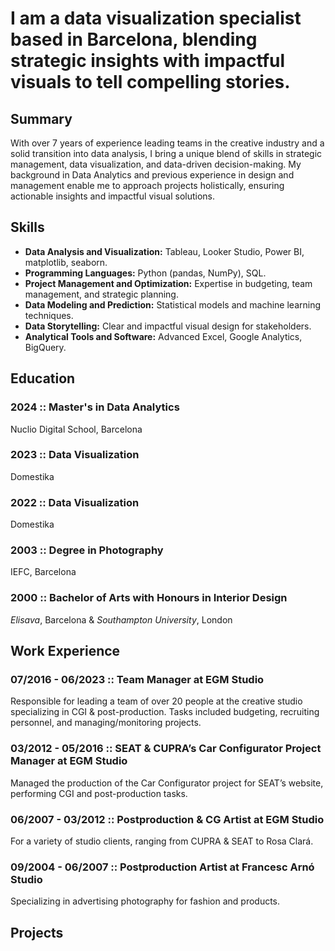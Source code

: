 # I am a data visualization specialist based in Barcelona, blending strategic insights with impactful visuals to tell compelling stories.
## Summary
With over 7 years of experience leading teams in the creative industry and a solid transition into data analysis, I bring a unique blend of skills in strategic management, data visualization, and data-driven decision-making. My background in Data Analytics and previous experience in design and management enable me to approach projects holistically, ensuring actionable insights and impactful visual solutions.

## Skills
- **Data Analysis and Visualization:** Tableau, Looker Studio, Power BI, matplotlib, seaborn.  
- **Programming Languages:** Python (pandas, NumPy), SQL.  
- **Project Management and Optimization:** Expertise in budgeting, team management, and strategic planning.  
- **Data Modeling and Prediction:** Statistical models and machine learning techniques.  
- **Data Storytelling:** Clear and impactful visual design for stakeholders.  
- **Analytical Tools and Software:** Advanced Excel, Google Analytics, BigQuery.  
 
## Education

### 2024 :: Master's in Data Analytics  
Nuclio Digital School, Barcelona
### 2023 :: Data Visualization
Domestika
### 2022 :: Data Visualization
Domestika
### 2003 :: Degree in Photography 
IEFC, Barcelona
### 2000 :: Bachelor of Arts with Honours in Interior Design
*Elisava*, Barcelona & *Southampton University*, London 

## Work Experience

### 07/2016 - 06/2023 :: Team Manager at EGM Studio
Responsible for leading a team of over 20 people at the creative studio specializing in CGI & post-production. Tasks included budgeting, recruiting personnel, and managing/monitoring projects.
### 03/2012 - 05/2016 :: SEAT & CUPRA’s Car Configurator Project Manager at EGM Studio
Managed the production of the Car Configurator project for SEAT’s website, performing CGI and post-production tasks.
### 06/2007 - 03/2012 :: Postproduction & CG Artist at EGM Studio
For a variety of studio clients, ranging from CUPRA & SEAT to Rosa Clará.
### 09/2004 - 06/2007 :: Postproduction Artist at Francesc Arnó Studio
Specializing in advertising photography for fashion and products.

## Projects

